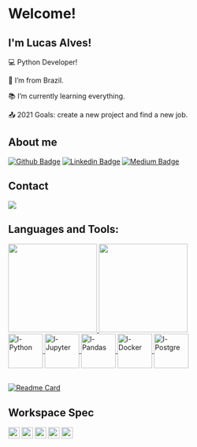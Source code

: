 # Welcome!

## I'm Lucas Alves!

:computer: Python Developer!

:house_with_garden: I’m from Brazil.

:books: I’m currently learning everything.

:outbox_tray: 2021 Goals: create a new project and find a new job.

## About me
[![Github Badge](https://img.shields.io/badge/-Github-000?style=flat-square&logo=Github&logoColor=white&link=https://github.com/Prog-LucasAlves)](https://github.com/Prog-LucasAlves)
[![Linkedin Badge](https://img.shields.io/badge/-LinkedIn-blue?style=flat-square&logo=Linkedin&logoColor=white&link=https://www.linkedin.com/in/lucasalves-ast/)](https://www.linkedin.com/in/lucasalves-ast/)
[![Medium Badge](https://img.shields.io/badge/Medium-red?style=flat-square&logo=medium&logoColor=white&link=https://medium.com/@alveslucastaz)](https://medium.com/@alveslucastaz)

## Contact
<a href="mailto:lucasalves_taz@hotmail.com" alt="gmail" target="_blank">
<img src="https://img.shields.io/badge/Microsoft_Outlook-0078D4?style=for-the-badge&logo=microsoft-outlook&logoColor=white&link=mailto:lucasalves_taz@hotmail.com" />
</a>

## Languages and Tools:
<div>
  <a href="https://github.com/Prog-LucasAlves">
  <img height="180em" src="https://github-readme-stats.vercel.app/api?username=Prog-LucasAlves&show_icons=true&theme=vue" />
  <img height="180em" src="https://github-readme-stats.vercel.app/api/top-langs/?username=Prog-LucasAlves&layout=demo&langs_count=16&theme=vue" />
</div>   
    
<div style="display: inline_block">
  <img align="center" alt="l-Python" height="70" witdh="70" src="https://cdn.jsdelivr.net/gh/devicons/devicon/icons/python/python-original-wordmark.svg" />
  <img align="center" alt="l-Jupyter" height="70" witdh="70" src="https://cdn.jsdelivr.net/gh/devicons/devicon/icons/jupyter/jupyter-original-wordmark.svg" />
  <img align="center" alt="l-Pandas" height="70" witdh="70" src="https://cdn.jsdelivr.net/gh/devicons/devicon/icons/pandas/pandas-original-wordmark.svg" />
  <img align="center" alt="l-Docker" height="70" witdh="70" src="https://cdn.jsdelivr.net/gh/devicons/devicon/icons/docker/docker-original-wordmark.svg" />
  <img align="center" alt="l-Postgre" height="70" witdh="70" src="https://cdn.jsdelivr.net/gh/devicons/devicon/icons/postgresql/postgresql-plain-wordmark.svg" />
</div>
<br>

[![Readme Card](https://github-readme-stats.vercel.app/api/pin/?username=Prog-LucasAlves&repo=dados_financeiros_b3
)](https://github.com/Prog-LucasAlves/dados_financeiros_b3)

## Workspace Spec
<code><img height="23" src="https://img.shields.io/badge/Intel-Core_i5_10th-0071C5?style=for-the-badge&logo=intel&logoColor=white"></code>
<code><img height="23" src="https://img.shields.io/badge/AMD-Radeon_RX_550-ED1C24?style=for-the-badge&logo=amd&logoColor=white"></code>
<code><img height="23" src="https://img.shields.io/badge/Windows-0078D6?style=for-the-badge&logo=windows&logoColor=white"></code>
<code><img height="23" src="https://img.shields.io/badge/Ubuntu-E95420?style=for-the-badge&logo=ubuntu&logoColor=white"></code>
<code><img height="23" src="https://img.shields.io/badge/Visual Studio Code-red?style=for-the-badge&logo=Visual Studio Code&logoColor=white"></code>
